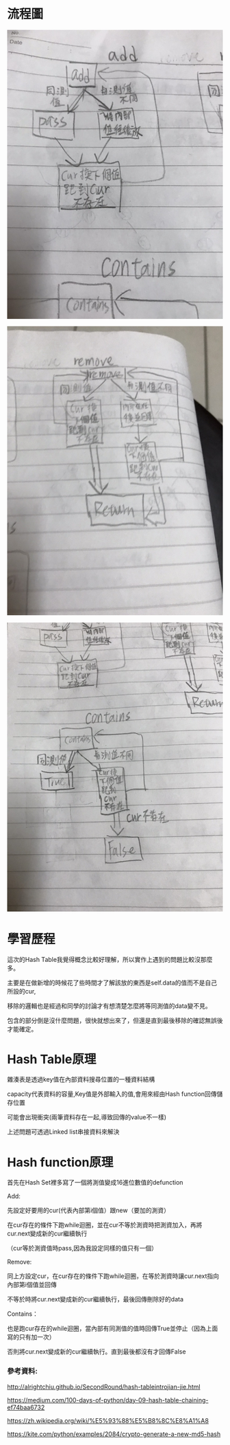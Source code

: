 # 流程圖

![](https://github.com/jason-28/06170136/blob/master/img/S__26689661.jpg)

![](https://github.com/jason-28/06170136/blob/master/img/S__26689663.jpg)

![](https://github.com/jason-28/06170136/blob/master/img/S__26689664.jpg)

# 學習歷程
這次的Hash Table我覺得概念比較好理解，所以實作上遇到的問題比較沒那麼多。

主要是在做新增的時候花了些時間才了解該放的東西是self.data的值而不是自己所設的cur,

移除的邏輯也是經過和同學的討論才有想清楚怎麼將等同測值的data變不見。

包含的部分倒是沒什麼問題，很快就想出來了，但還是直到最後移除的確認無誤後才能確定。

# Hash Table原理
雜湊表是透過key值在內部資料搜尋位置的一種資料結構

capacity代表資料的容量,Key值是外部輸入的值,會用來經由Hash function回傳儲存位置

可能會出現衝突(兩筆資料存在一起,導致回傳的value不一樣)

上述問題可透過Linked list串接資料來解決

# Hash function原理
首先在Hash Set裡多寫了一個將測值變成16進位數值的defunction

Add:

先設定好要用的cur(代表內部第i個值）跟new（要加的測資）

在cur存在的條件下跑while迴圈，並在cur不等於測資時把測資加入，再將cur.next變成新的cur繼續執行

（cur等於測資值時pass,因為我設定同樣的值只有一個）

Remove:

同上方設定cur，在cur存在的條件下跑while迴圈，在等於測資時讓cur.next指向內部第i個值並回傳

不等於時將cur.next變成新的cur繼續執行，最後回傳刪除好的data

Contains：

也是跑cur存在的while迴圈，當內部有同測值的值時回傳True並停止（因為上面寫的只有加一次）

否則將cur.next變成新的cur繼續執行。直到最後都沒有才回傳False

### 參考資料:
http://alrightchiu.github.io/SecondRound/hash-tableintrojian-jie.html

https://medium.com/100-days-of-python/day-09-hash-table-chaining-ef74baa6732

https://zh.wikipedia.org/wiki/%E5%93%88%E5%B8%8C%E8%A1%A8

https://kite.com/python/examples/2084/crypto-generate-a-new-md5-hash
